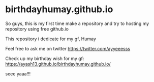 # birthdayhumay.github.io
So guys, this is my first time make a repository and try to hosting my repository using free github.io


This repository i dedicate for my gf, Humay


Feel free to ask me on twitter https://twitter.com/ayyeeesss


Check up my birthday wish for my gf:
https://ayash13.github.io/birthdayhumay.github.io/


seee yaaa!!!


